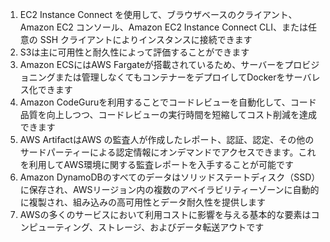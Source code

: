 1. EC2 Instance Connect を使用して、ブラウザベースのクライアント、Amazon EC2 コンソール、Amazon EC2 Instance Connect CLI、または任意の SSH クライアントによりインスタンスに接続できます
2. S3は主に可用性と耐久性によって評価することができます
3. Amazon ECSにはAWS Fargateが搭載されているため、サーバーをプロビジョニングまたは管理しなくてもコンテナーをデプロイしてDockerをサーバレス化できます
4. Amazon CodeGuruを利用することでコードレビューを自動化して、コード品質を向上しつつ、コードレビューの実行時間を短縮してコスト削減を達成できます
5. AWS ArtifactはAWS の監査人が作成したレポート、認証、認定、その他のサードパーティーによる認定情報にオンデマンドでアクセスできます。これを利用してAWS環境に関する監査レポートを入手することが可能です
6. Amazon DynamoDBのすべてのデータはソリッドステートディスク（SSD）に保存され、AWSリージョン内の複数のアベイラビリティーゾーンに自動的に複製され、組み込みの高可用性とデータ耐久性を提供します
7. AWSの多くのサービスにおいて利用コストに影響を与える基本的な要素はコンピューティング、ストレージ、およびデータ転送アウトです

